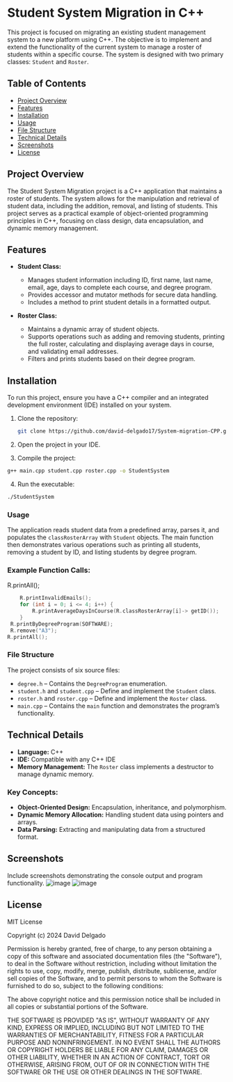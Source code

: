 # Student System Migration in C++

This project is focused on migrating an existing student management system to a new platform using C++. The objective is to implement and extend the functionality of the current system to manage a roster of students within a specific course. The system is designed with two primary classes: `Student` and `Roster`.

## Table of Contents

- [Project Overview](#project-overview)
- [Features](#features)
- [Installation](#installation)
- [Usage](#usage)
- [File Structure](#file-structure)
- [Technical Details](#technical-details)
- [Screenshots](#screenshots)
- [License](#license)

## Project Overview

The Student System Migration project is a C++ application that maintains a roster of students. The system allows for the manipulation and retrieval of student data, including the addition, removal, and listing of students. This project serves as a practical example of object-oriented programming principles in C++, focusing on class design, data encapsulation, and dynamic memory management.

## Features

- **Student Class:**
  - Manages student information including ID, first name, last name, email, age, days to complete each course, and degree program.
  - Provides accessor and mutator methods for secure data handling.
  - Includes a method to print student details in a formatted output.

- **Roster Class:**
  - Maintains a dynamic array of student objects.
  - Supports operations such as adding and removing students, printing the full roster, calculating and displaying average days in course, and validating email addresses.
  - Filters and prints students based on their degree program.

## Installation

To run this project, ensure you have a C++ compiler and an integrated development environment (IDE) installed on your system.

1. Clone the repository:
   ```bash
   git clone https://github.com/david-delgado17/System-migration-CPP.git

2. Open the project in your IDE.

3. Compile the project:
```bash
g++ main.cpp student.cpp roster.cpp -o StudentSystem
```
4. Run the executable:
```bash
./StudentSystem
```

### Usage
The application reads student data from a predefined array, parses it, and populates the `classRosterArray` with `Student` objects. The main function then demonstrates various operations such as printing all students, removing a student by ID, and listing students by degree program.

### Example Function Calls:

 R.printAll();   

```cpp
    R.printInvalidEmails();
    for (int i = 0; i <= 4; i++) {
        R.printAverageDaysInCourse(R.classRosterArray[i]-> getID());   
    }
 R.printByDegreeProgram(SOFTWARE);
 R.remove("A3");
R.printAll();
```
### File Structure

The project consists of six source files:

- `degree.h` – Contains the `DegreeProgram` enumeration.
- `student.h` and `student.cpp` – Define and implement the `Student` class.
- `roster.h` and `roster.cpp` – Define and implement the `Roster` class.
- `main.cpp` – Contains the `main` function and demonstrates the program’s functionality.
  
## Technical Details

- **Language:** C++
- **IDE:** Compatible with any C++ IDE
- **Memory Management:** The `Roster` class implements a destructor to manage dynamic memory.

### Key Concepts:
- **Object-Oriented Design:** Encapsulation, inheritance, and polymorphism.
- **Dynamic Memory Allocation:** Handling student data using pointers and arrays.
- **Data Parsing:** Extracting and manipulating data from a structured format.

## Screenshots

Include screenshots demonstrating the console output and program functionality.
![image](https://github.com/user-attachments/assets/3fbd40f1-11bc-43a6-aaae-6ee0bd7377fc)
![image](https://github.com/user-attachments/assets/13e9c144-70c2-4e21-a808-c1e1fde1516b)

## License

MIT License

Copyright (c) 2024 David Delgado

Permission is hereby granted, free of charge, to any person obtaining a copy of this software and associated documentation files (the "Software"), to deal in the Software without restriction, including without limitation the rights to use, copy, modify, merge, publish, distribute, sublicense, and/or sell copies of the Software, and to permit persons to whom the Software is furnished to do so, subject to the following conditions:

The above copyright notice and this permission notice shall be included in all copies or substantial portions of the Software.

THE SOFTWARE IS PROVIDED "AS IS", WITHOUT WARRANTY OF ANY KIND, EXPRESS OR IMPLIED, INCLUDING BUT NOT LIMITED TO THE WARRANTIES OF MERCHANTABILITY, FITNESS FOR A PARTICULAR PURPOSE AND NONINFRINGEMENT. IN NO EVENT SHALL THE AUTHORS OR COPYRIGHT HOLDERS BE LIABLE FOR ANY CLAIM, DAMAGES OR OTHER LIABILITY, WHETHER IN AN ACTION OF CONTRACT, TORT OR OTHERWISE, ARISING FROM, OUT OF OR IN CONNECTION WITH THE SOFTWARE OR THE USE OR OTHER DEALINGS IN THE SOFTWARE.




